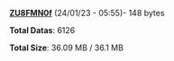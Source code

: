 [**ZU8FMN0f**](/data/ZU8FMN0f.txt) (24/01/23 - 05:55)- 148 bytes

**Total Datas**: 6126

**Total Size**: 36.09 MB / 36.1 MB